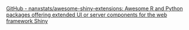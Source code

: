 
[GitHub - nanxstats/awesome-shiny-extensions: Awesome R and Python packages offering extended UI or server components for the web framework Shiny](https://github.com/nanxstats/awesome-shiny-extensions)
